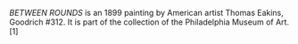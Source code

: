 _BETWEEN ROUNDS_ is an 1899 painting by American artist Thomas Eakins, Goodrich #312. It is part of the collection of the Philadelphia Museum of Art.[1]
